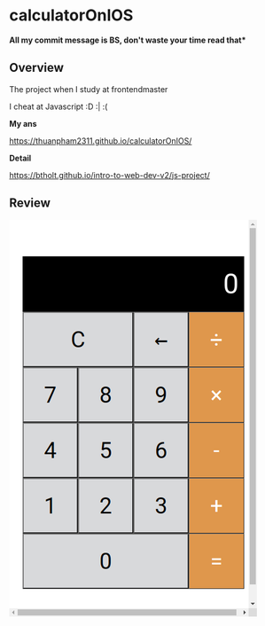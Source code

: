 # calculatorOnIOS

**All my commit message is BS, don't waste your time read that\***

## Overview

The project when I study at frontendmaster

I cheat at Javascript :D :| :(

**My ans**

https://thuanpham2311.github.io/calculatorOnIOS/

**Detail**

https://btholt.github.io/intro-to-web-dev-v2/js-project/

## Review

<img src="./img/calculatorOnIOSPreview.png"/>
